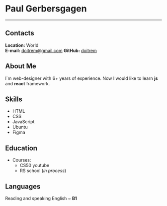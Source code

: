 # Paul Gerbersgagen
---
## Contacts
**Location:** World  
**E-mail:** doitrem@gmail.com
**GitHub:** [doitrem](https://github.com/doitrem)

## About Me  
I`m web-designer with 6+ years of experience. Now I would like to learn __js__ and __react__ framework.

## Skills 
* HTML
* CSS
* JavaScript
* Ubuntu
* Figma

## Education
* Courses:
    + CS50 youtube
    + RS school (_in process_)

## Languages
Reading and speaking English ~ __B1__ 